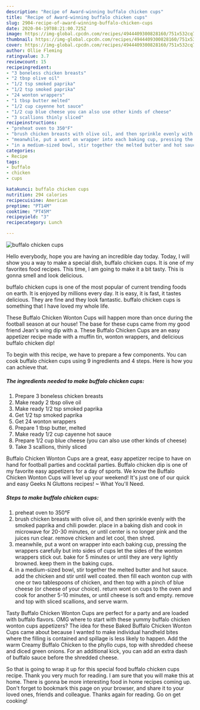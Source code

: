 ```yaml
---
description: "Recipe of Award-winning buffalo chicken cups"
title: "Recipe of Award-winning buffalo chicken cups"
slug: 2904-recipe-of-award-winning-buffalo-chicken-cups
date: 2020-04-19T08:21:00.725Z
image: https://img-global.cpcdn.com/recipes/4944409300828160/751x532cq70/buffalo-chicken-cups-recipe-main-photo.jpg
thumbnail: https://img-global.cpcdn.com/recipes/4944409300828160/751x532cq70/buffalo-chicken-cups-recipe-main-photo.jpg
cover: https://img-global.cpcdn.com/recipes/4944409300828160/751x532cq70/buffalo-chicken-cups-recipe-main-photo.jpg
author: Ollie Fleming
ratingvalue: 3.7
reviewcount: 15
recipeingredient:
- "3 boneless chicken breasts"
- "2 tbsp olive oil"
- "1/2 tsp smoked paprika"
- "1/2 tsp smoked paprika"
- "24 wonton wrappers"
- "1 tbsp butter melted"
- "1/2 cup cayenne hot sauce"
- "1/2 cup blue cheese you can also use other kinds of cheese"
- "3 scallions thinly sliced"
recipeinstructions:
- "preheat oven to 350°F"
- "brush chicken breasts with olive oil, and then sprinkle evenly with the smoked paprika and chili powder. place in a baking dish and cook in microwave for 20-30 minutes, or until center is no longer pink and the juices run clear. remove chicken and let cool, then shred."
- "meanwhile, put a wont on wrapper into each baking cup, pressing the wrappers carefully but into sides of cups let the sides of the wonton wrappers stick out. bake for 5 minutes or until they are very lightly browned. keep them in the baking cups."
- "in a medium-sized bowl, stir together the melted butter and hot sauce. add the chicken and stir until well coated. then fill each wonton cup with one or two tablespoons of chicken, and then top with a pinch of blue cheese (or cheese of your choice). return wont on cups to the oven and cook for another 5-10 minutes, or until cheese is soft and empty. remove and top with sliced scallions, and serve warm."
categories:
- Recipe
tags:
- buffalo
- chicken
- cups

katakunci: buffalo chicken cups 
nutrition: 294 calories
recipecuisine: American
preptime: "PT14M"
cooktime: "PT45M"
recipeyield: "3"
recipecategory: Lunch

---
```



![buffalo chicken cups](https://img-global.cpcdn.com/recipes/4944409300828160/751x532cq70/buffalo-chicken-cups-recipe-main-photo.jpg)

Hello everybody, hope you are having an incredible day today. Today, I will show you a way to make a special dish, buffalo chicken cups. It is one of my favorites food recipes. This time, I am going to make it a bit tasty. This is gonna smell and look delicious.

buffalo chicken cups is one of the most popular of current trending foods on earth. It is enjoyed by millions every day. It is easy, it is fast, it tastes delicious. They are fine and they look fantastic. buffalo chicken cups is something that I have loved my whole life.

These Buffalo Chicken Wonton Cups will happen more than once during the football season at our house! The base for these cups came from my good friend Jean&#39;s wing dip with a. These Buffalo Chicken Cups are an easy appetizer recipe made with a muffin tin, wonton wrappers, and delicious buffalo chicken dip!


To begin with this recipe, we have to prepare a few components. You can cook buffalo chicken cups using 9 ingredients and 4 steps. Here is how you can achieve that.

<!--inarticleads1-->

##### The ingredients needed to make buffalo chicken cups:

1. Prepare 3 boneless chicken breasts
1. Make ready 2 tbsp olive oil
1. Make ready 1/2 tsp smoked paprika
1. Get 1/2 tsp smoked paprika
1. Get 24 wonton wrappers
1. Prepare 1 tbsp butter, melted
1. Make ready 1/2 cup cayenne hot sauce
1. Prepare 1/2 cup blue cheese (you can also use other kinds of cheese)
1. Take 3 scallions, thinly sliced


Buffalo Chicken Wonton Cups are a great, easy appetizer recipe to have on hand for football parties and cocktail parties. Buffalo chicken dip is one of my favorite easy appetizers for a day of sports. We know the Buffalo Chicken Wonton Cups will level up your weekend! It&#39;s just one of our quick and easy Geeks N Gluttons recipes! ~ What You&#39;ll Need. 

<!--inarticleads2-->

##### Steps to make buffalo chicken cups:

1. preheat oven to 350°F
1. brush chicken breasts with olive oil, and then sprinkle evenly with the smoked paprika and chili powder. place in a baking dish and cook in microwave for 20-30 minutes, or until center is no longer pink and the juices run clear. remove chicken and let cool, then shred.
1. meanwhile, put a wont on wrapper into each baking cup, pressing the wrappers carefully but into sides of cups let the sides of the wonton wrappers stick out. bake for 5 minutes or until they are very lightly browned. keep them in the baking cups.
1. in a medium-sized bowl, stir together the melted butter and hot sauce. add the chicken and stir until well coated. then fill each wonton cup with one or two tablespoons of chicken, and then top with a pinch of blue cheese (or cheese of your choice). return wont on cups to the oven and cook for another 5-10 minutes, or until cheese is soft and empty. remove and top with sliced scallions, and serve warm.


Tasty Buffalo Chicken Wonton Cups are perfect for a party and are loaded with buffalo flavors. OMG where to start with these yummy buffalo chicken wonton cups appetizers? The idea for these Baked Buffalo Chicken Wonton Cups came about because I wanted to make individual handheld bites where the filling is contained and spillage is less likely to happen. Add the warm Creamy Buffalo Chicken to the phyllo cups, top with shredded cheese and diced green onions. For an additional kick, you can add an extra dash of buffalo sauce before the shredded cheese. 

So that is going to wrap it up for this special food buffalo chicken cups recipe. Thank you very much for reading. I am sure that you will make this at home. There is gonna be more interesting food in home recipes coming up. Don't forget to bookmark this page on your browser, and share it to your loved ones, friends and colleague. Thanks again for reading. Go on get cooking!
